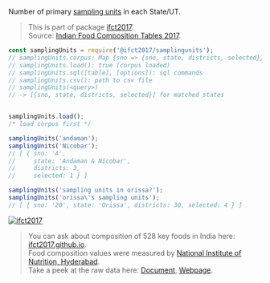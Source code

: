 Number of primary [sampling units] in each State/UT.
> This is part of package [ifct2017].<br>
> Source: [Indian Food Composition Tables 2017].


```javascript
const samplingUnits = require('@ifct2017/samplingunits');
// samplingUnits.corpus: Map {sno => {sno, state, districts, selected}}
// samplingUnits.load(): true (corpus loaded)
// samplingUnits.sql([table], [options]): sql commands
// samplingUnits.csv(): path to csv file
// samplingUnits(<query>)
// -> [{sno, state, districts, selected}] for matched states


samplingUnits.load();
/* load corpus first */

samplingUnits('andaman');
samplingUnits('Nicobar');
// [ { sno: 'A',
//     state: 'Andaman & Nicobar',
//     districts: 3,
//     selected: 1 } ]

samplingUnits('sampling units in orissa?');
samplingUnits('orissa\'s sampling units');
// [ { sno: '20', state: 'Orissa', districts: 30, selected: 4 } ]
```


[![ifct2017](http://ifct2017.com/ifct_2017.jpg)](https://www.npmjs.com/package/ifct2017)
> You can ask about composition of 528 key foods in India here: [ifct2017.github.io].<br>
> Food composition values were measured by [National Institute of Nutrition, Hyderabad].<br>
> Take a peek at the raw data here: [Document], [Webpage].

[ifct2017]: https://www.npmjs.com/package/ifct2017
[Indian Food Composition Tables 2017]: http://ifct2017.com/
[sampling units]: https://github.com/ifct2017/samplingunits/blob/master/index.csv
[ifct2017.github.io]: https://ifct2017.github.io
[National Institute of Nutrition, Hyderabad]: https://www.nin.res.in/
[Document]: https://docs.google.com/spreadsheets/d/1Wm6eqy0TRwUItBHrU-OU4jVBRuYm162y2viZlP8JyuM/edit?usp=sharing
[Webpage]: https://docs.google.com/spreadsheets/d/e/2PACX-1vTL7Qe0f_MEe_6JtxiiROTb-mVewlGjrYlj2u3jPaRkz7mOgUjwOpsrTIPYUSAaKXD781_dCewAIiE9/pubhtml
